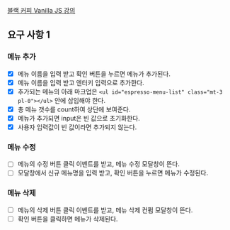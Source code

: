 [블랙 커피 Vanilla JS 강의](https://www.udemy.com/course/vanilla-js-lv1/)

## 요구 사항 1

### 메뉴 추가

- [x] 메뉴 이름을 입력 받고 확인 버튼을 누르면 메뉴가 추가된다.
- [x] 메뉴 이름을 입력 받고 엔터키 입력으로 추가한다.
- [x] 추가되는 메뉴의 아래 마크업은 `<ul id="espresso-menu-list" class="mt-3 pl-0"></ul>` 안에 삽입해야 한다.
- [x] 총 메뉴 갯수를 count하여 상단에 보여준다.
- [x] 메뉴가 추가되면 input은 빈 값으로 초기화한다.
- [x] 사용자 입력값이 빈 값이라면 추가되지 않는다.

### 메뉴 수정

- [ ] 메뉴의 수정 버튼 클릭 이벤트를 받고, 메뉴 수정 모달창이 뜬다.
- [ ] 모달창에서 신규 메뉴명을 입력 받고, 확인 버튼을 누르면 메뉴가 수정된다.

### 메뉴 삭제

- [ ] 메뉴의 삭제 버튼 클릭 이벤트를 받고, 메뉴 삭제 컨펌 모달창이 뜬다.
- [ ] 확인 버튼을 클릭하면 메뉴가 삭제된다.
